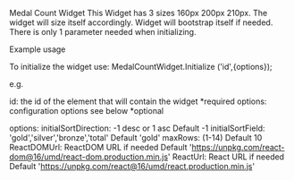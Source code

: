 Medal Count Widget
This Widget has 3 sizes 160px 200px 210px.
The widget will size itself accordingly.
Widget will bootstrap itself if needed. 
There is only 1 parameter needed when initializing.

Example usage
<div id="medal-widget"></div>
<script src="https://ishey4.github.io/MedalCountWidget.mini.js"></script>
<script type="text/javascript">
   MedalCountWidget.initialize('medal-widget')
</script>


To initialize  the widget use:
MedalCountWidget.Initialize ('id',{options});

e.g. 
<script>
MedalCountWidget.Initialize (
   'medal-widget',
   {
      maxRows:5,
      initialSortField:'total'
   }
);
</script>


id:      the id of the element that will contain the widget *required
options: configuration options see below *optional

options:
initialSortDirection: -1 desc or 1 asc                 Default -1
initialSortField:     'gold','silver','bronze','total' Default 'gold'
maxRows:             (1-14)                           Default 10
ReactDOMUrl:         ReactDOM URL if needed           Default 'https://unpkg.com/react-dom@16/umd/react-dom.production.min.js'
ReactUrl:            React URL if needed              Default 'https://unpkg.com/react@16/umd/react.production.min.js'
